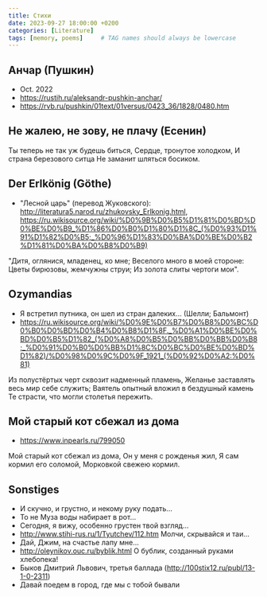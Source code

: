 ```yaml
---
title: Стихи
date: 2023-09-27 18:00:00 +0200
categories: [Literature]
tags: [memory, poems]     # TAG names should always be lowercase
---
```


## Анчар (Пушкин)

- Oct. 2022
- https://rustih.ru/aleksandr-pushkin-anchar/
- https://rvb.ru/pushkin/01text/01versus/0423_36/1828/0480.htm

## Не жалею, не зову, не плачу (Есенин)

Ты теперь не так уж будешь биться,
Сердце, тронутое холодком,
И страна березового ситца
Не заманит шляться босиком.

## Der Erlkönig (Göthe)

- "Лесной царь" (перевод Жуковского): http://literatura5.narod.ru/zhukovsky_Erlkonig.html, https://ru.wikisource.org/wiki/%D0%9B%D0%B5%D1%81%D0%BD%D0%BE%D0%B9_%D1%86%D0%B0%D1%80%D1%8C_(%D0%93%D1%91%D1%82%D0%B5;_%D0%96%D1%83%D0%BA%D0%BE%D0%B2%D1%81%D0%BA%D0%B8%D0%B9)

"Дитя, оглянися, младенец, ко мне;
Веселого много в моей стороне:
Цветы бирюзовы, жемчужны струи;
Из золота слиты чертоги мои".

## Ozymandias

- Я встретил путника, он шел из стран далеких... (Шелли; Бальмонт)
- https://ru.wikisource.org/wiki/%D0%9E%D0%B7%D0%B8%D0%BC%D0%B0%D0%BD%D0%B4%D0%B8%D1%8F._%D0%A1%D0%BE%D0%BD%D0%B5%D1%82_(%D0%A8%D0%B5%D0%BB%D0%BB%D0%B8;_%D0%91%D0%B0%D0%BB%D1%8C%D0%BC%D0%BE%D0%BD%D1%82)/%D0%98%D0%9C%D0%9F_1921_(%D0%92%D0%A2:%D0%81)

Из полустёртых черт сквозит надменный пламень,
Желанье заставлять весь мир себе служить;
Ваятель опытный вложил в бездушный камень
Те страсти, что могли столетья пережить.

## Мой старый кот сбежал из дома

- https://www.inpearls.ru/799050

Мой старый кот сбежал из дома,
Он у меня с рожденья жил,
Я сам кормил его соломой,
Морковкой свежею кормил.

## Sonstiges

- И скучно, и грустно, и некому руку подать...
- То не Муза воды набирает в рот...
- Сегодня, я вижу, особенно грустен твой взгляд...
- http://www.stihi-rus.ru/1/Tyutchev/112.htm Молчи, скрывайся и таи...
- Дай, Джим, на счастье лапу мне...
- http://oleynikov.ouc.ru/byblik.html О бублик, созданный руками хлебопека!
- Быков Дмитрий Львович, третья баллада (http://100stix12.ru/publ/13-1-0-2311)
- Давай поедем в город, где мы с тобой бывали

